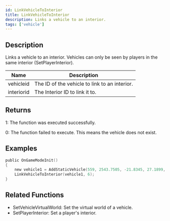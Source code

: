 ```yaml
---
id: LinkVehicleToInterior
title: LinkVehicleToInterior
description: Links a vehicle to an interior.
tags: ['vehicle']
---
```


<TagLinks />

## Description

Links a vehicle to an interior. Vehicles can only be seen by players in the same interior (SetPlayerInterior).


| Name | Description |
|------|-------------|
|vehicleid | The ID of the vehicle to link to an interior.|
|interiorid | The Interior ID to link it to.|


## Returns

 1: The function was executed successfully. 

 0: The function failed to execute. This means the vehicle does not exist.


## Examples


```c
public OnGameModeInit()
{
    new vehicle1 = AddStaticVehicle(559, 2543.7505, -21.8345, 27.1899, 52.6054, -1, -1);
    LinkVehicleToInterior(vehicle1, 6);
}
```


## Related Functions


-  SetVehicleVirtualWorld: Set the virtual world of a vehicle.
-  SetPlayerInterior: Set a player's interior.